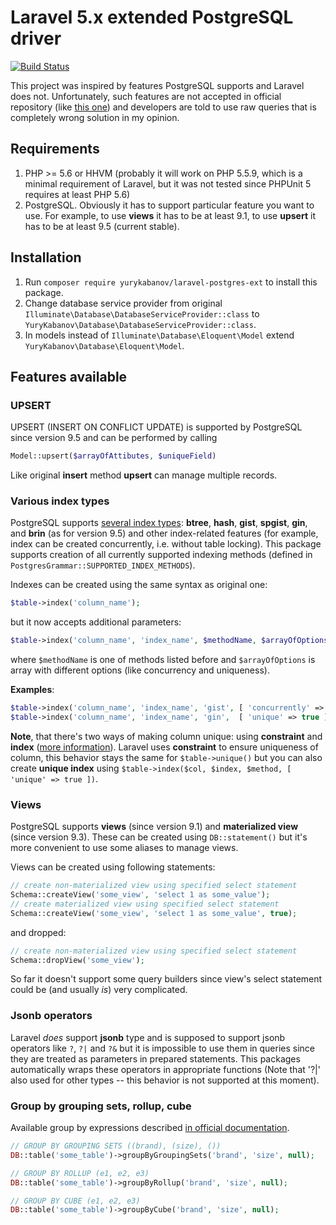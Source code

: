 # Laravel 5.x extended PostgreSQL driver
[![Build Status](https://travis-ci.org/yurykabanov/laravel-postgres-ext.svg?branch=master)](https://travis-ci.org/yurykabanov/laravel-postgres-ext)

This project was inspired by features PostgreSQL supports and Laravel does not. Unfortunately, such features are not accepted in official repository (like [this one](https://github.com/laravel/framework/pull/9866)) and developers are told to use raw queries that is completely wrong solution in my opinion.

## Requirements

1. PHP >= 5.6 or HHVM (probably it will work on PHP 5.5.9, which is a minimal requirement of Laravel, but it was not tested since PHPUnit 5 requires at least PHP 5.6)
2. PostgreSQL. Obviously it has to support particular feature you want to use. For example, to use **views** it has to be at least 9.1, to use **upsert** it has to be at least 9.5 (current stable). 

## Installation

1. Run `composer require yurykabanov/laravel-postgres-ext` to install this package.
2. Change database service provider from original `Illuminate\Database\DatabaseServiceProvider::class` to `YuryKabanov\Database\DatabaseServiceProvider::class`.
3. In models instead of `Illuminate\Database\Eloquent\Model` extend `YuryKabanov\Database\Eloquent\Model`.

## Features available

### UPSERT

UPSERT (INSERT ON CONFLICT UPDATE) is supported by PostgreSQL since version 9.5 and can be performed by calling
```php
Model::upsert($arrayOfAttibutes, $uniqueField)
```
Like original **insert** method **upsert** can manage multiple records.

### Various index types

PostgreSQL supports [several index types](https://www.postgresql.org/docs/current/static/sql-createindex.html): **btree**, **hash**, **gist**, **spgist**, **gin**, and **brin** (as for version 9.5) and other index-related features (for example, index can be created concurrently, i.e. without table locking). This package supports creation of all currently supported indexing methods (defined in `PostgresGrammar::SUPPORTED_INDEX_METHODS`).

Indexes can be created using the same syntax as original one:
```php
$table->index('column_name');
```
but it now accepts additional parameters:
```php
$table->index('column_name', 'index_name', $methodName, $arrayOfOptions);
```
where `$methodName` is one of methods listed before and `$arrayOfOptions` is array with different options (like concurrency and uniqueness).

**Examples**:
```php
$table->index('column_name', 'index_name', 'gist', [ 'concurrently' => true ]); // create index concurrently ... using gist ...
$table->index('column_name', 'index_name', 'gin',  [ 'unique' => true ]);       // create unique index ... using btree ...
```

**Note**, that there's two ways of making column unique: using **constraint** and **index** ([more information](http://stackoverflow.com/questions/23542794/postgres-unique-constraint-vs-index)). Laravel uses **constraint** to ensure uniqueness of column, this behavior stays the same for `$table->unique()` but you can also create **unique index** using `$table->index($col, $index, $method, [ 'unique' => true ])`.

### Views

PostgreSQL supports **views** (since version 9.1) and **materialized view** (since version 9.3). These can be created using `DB::statement()` but it's more convenient to use some aliases to manage views.
 
Views can be created using following statements:
```php
// create non-materialized view using specified select statement
Schema::createView('some_view', 'select 1 as some_value');
// create materialized view using specified select statement
Schema::createView('some_view', 'select 1 as some_value', true);
```
and dropped:
```php
// create non-materialized view using specified select statement
Schema::dropView('some_view');
```

So far it doesn't support some query builders since view's select statement could be (and usually *is*) very complicated.

### Jsonb operators

Laravel *does* support **jsonb** type and is supposed to support jsonb operators like `?`, `?|` and `?&` but it is impossible to use them in queries since they are treated as parameters in prepared statements. This packages automatically wraps these operators in appropriate functions (Note that '?|' also used for other types -- this behavior is not supported at this moment).

### Group by grouping sets, rollup, cube

Available group by expressions described [in official documentation](https://www.postgresql.org/docs/devel/static/queries-table-expressions.html).

```php
// GROUP BY GROUPING SETS ((brand), (size), ())
DB::table('some_table')->groupByGroupingSets('brand', 'size', null);

// GROUP BY ROLLUP (e1, e2, e3)
DB::table('some_table')->groupByRollup('brand', 'size', null);

// GROUP BY CUBE (e1, e2, e3)
DB::table('some_table')->groupByCube('brand', 'size', null);
```

